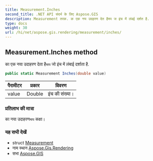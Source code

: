 ```yaml
---
title: Measurement.Inches
second_title: .NET API संदर्भ के लिए Aspose.GIS
description: Measurement तरक. क एक नय उदहरण देत हैमप ज इंच में लंबई दर्शत है.
type: docs
weight: 30
url: /hi/net/aspose.gis.rendering/measurement/inches/
---
```

## Measurement.Inches method

का एक नया उदाहरण देता है`माप` जो इंच में लंबाई दर्शाता है.

```csharp
public static Measurement Inches(double value)
```

| पैरामीटर | प्रकार | विवरण |
| --- | --- | --- |
| value | Double | इंच की संख्या। |

### प्रतिलाभ की मात्रा

का नया उदाहरण`माप` कक्षा।

### यह सभी देखें

* struct [Measurement](../)
* नाम स्थान [Aspose.Gis.Rendering](../../measurement/)
* सभा [Aspose.GIS](../../../)


